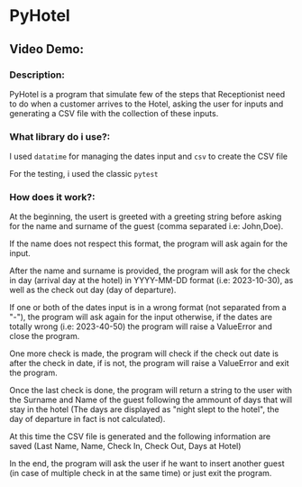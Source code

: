 # PyHotel

## Video Demo: <URL HERE>

### Description:

PyHotel is a program that simulate few of the steps that Receptionist need to do when a customer arrives to the Hotel, asking the user for inputs and generating a CSV file with the collection of these inputs.

### What library do i use?:

I used `datatime` for managing the dates input and `csv` to create the CSV file

For the testing, i used the classic `pytest`

### How does it work?:

At the beginning, the usert is greeted with a greeting string before asking for the name and surname of the guest (comma separated i.e: John,Doe).

If the name does not respect this format, the program will ask again for the input.

After the name and surname is provided, the program will ask for the check in day (arrival day at the hotel) in YYYY-MM-DD format (i.e: 2023-10-30), as well as the check out day (day of departure).

If one or both of the dates input is in a wrong format (not separated from a "-"), the program will ask again for the input otherwise, if the dates are totally wrong (i.e: 2023-40-50) the program will raise a ValueError and close the program.

One more check is made, the program will check if the check out date is after the check in date, if is not, the program will raise a ValueError and exit the program.

Once the last check is done, the program will return a string to the user with the Surname and Name of the guest following the ammount of days that will stay in the hotel (The days are displayed as "night slept to the hotel", the day of departure in fact is not calculated).

At this time the CSV file is generated and the following information are saved (Last Name, Name, Check In, Check Out, Days at Hotel)

In the end, the program will ask the user if he want to insert another guest (in case of multiple check in at the same time) or just exit the program.
